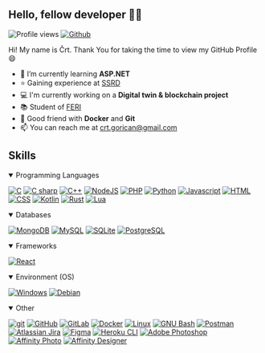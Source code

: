 ## Hello, fellow developer 👋🏼

![Profile views](https://visitor-badge.glitch.me/badge?page_id=cgorican)
[![Github](https://img.shields.io/github/followers/cgorican?label=follow&style=social)](https://github.com/cgorican)
<!--[![Github](https://img.shields.io/github/followers/cgorican?label=follow)](https://github.com/cgorican)-->

Hi! My name is Črt. Thank You for taking the time to view my GitHub Profile 😄

- 🌱 I’m currently learning <b>ASP.NET</b>
- ⭐ Gaining experience at [SSRD](https://ssrd.io/)
- 💻 I'm currently working on a <b>Digital twin & blockchain project</b>
- 📚 Student of <a href="https://feri.um.si/">FERI</a>
- 🐳 Good friend with <b>Docker</b> and <b>Git</b>
- 📫 You can reach me at <a href="mailto:crt.gorican@gmail.com">crt.gorican@gmail.com</a>
<!--
- 🤔 I’m looking for help with <b>game hacking</b>
- 🔭 Would like to learn <b>hack games<b>
- ⚡ Fun fact: I like to learn ethical hacking in my free time
- 📚 Student of <a href="https://feri.um.si/">FERI</a>
-->

## Skills

<details open><summary>Programming Languages</summary>
<p>
  
[<img alt="C" src="https://img.shields.io/badge/-C-2f8dd4?style=flat-square&logo=c&logoColor=white" />](https://www.learn-c.org/)
[<img alt="C sharp" src="https://img.shields.io/badge/-C%23-e3e3e3?style=flat-square&logo=c%20sharp&logoColor=black" />](https://docs.microsoft.com/en-us/dotnet/csharp/)
[<img alt="C++" src="https://img.shields.io/badge/-C%2B%2B-00599C?style=flat-square&logo=c%2B%2B&logoColor=white" />](http://www.cplusplus.com/)
[<img alt="NodeJS" src="https://img.shields.io/badge/-NodeJS-026e00?style=flat-square&logo=Node.js&logoColor=white" />](https://nodejs.dev/)
[<img alt="PHP" src="https://img.shields.io/badge/PHP-4f5b93?style=flat-square&logo=php&logoColor=white" />](https://www.php.net/)
[<img alt="Python" src="https://img.shields.io/badge/Python-3776ab?style=flat-square&logo=python&logoColor=white" />](https://www.python.org/)
[<img alt="Javascript" src="https://img.shields.io/badge/JavaScript-F7DF1E?style=flat-square&logo=javascript&logoColor=black" />](https://developer.mozilla.org/en-US/docs/Web/JavaScript)
[<img alt="HTML" src="https://img.shields.io/badge/HTML-E34F26?style=flat-square&logo=html5&logoColor=white" />](https://developer.mozilla.org/en-US/docs/Web/Guide/HTML/HTML5)
[<img alt="CSS" src="https://img.shields.io/badge/CSS-1572B6?&style=flat-square&logo=css3&logoColor=white" />](https://developer.mozilla.org/en-US/docs/Web/CSS)
[<img alt="Kotlin" src="https://img.shields.io/badge/Kotlin-7f52ff?style=flat-square&logo=Kotlin&logoColor=white" />](https://kotlinlang.org/)
[<img alt="Rust" src="https://img.shields.io/badge/Rust-dbdbdb?style=flat-square&logo=rust&logoColor=black" />](https://www.rust-lang.org/)
[<img alt="Lua" src="https://img.shields.io/badge/Lua-000080?style=flat-square&logo=lua&logoColor=white" />](https://www.lua.org/)

</p>
</details>

<details open><summary>Databases</summary>
<p>

[<img alt="MongoDB" src="https://img.shields.io/badge/-MongoDB-116149?style=flat-square&logo=mongodb&logoColor=white" />](https://www.mongodb.com/)
[<img alt="MySQL" src="https://img.shields.io/badge/MySQL-00758f?style=flat-square&logo=mysql&logoColor=white" />](https://www.mysql.com/)
[<img alt="SQLite" src="https://img.shields.io/badge/SQLite-003B57?style=flat-square&logo=sqlite&logoColor=white" />](https://www.mysql.com/)
[<img alt="PostgreSQL" src="https://img.shields.io/badge/PostgreSQL-4169E1?style=flat-square&logo=postgresql&logoColor=white" />](https://www.postgresql.org/)

</p>
</details>

<details open><summary>Frameworks</summary>
<p>
  
[<img alt="React" src="https://img.shields.io/badge/-React-20232a?style=flat-square&logo=react&logoColor=61DAFB" />](https://reactjs.org/)

</p>
</details>

<details open><summary>Environment (OS)</summary>
<p>
  
[<img alt="Windows" src="https://img.shields.io/badge/-Windows-0078D6?style=flat-square&logo=Windows" />](https://www.archlinux.org/) 
[<img alt="Debian" src="https://img.shields.io/badge/-Debian-A81D33?style=flat-square&logo=Debian" />](https://www.debian.org/)   

</p>
</details>

<details open><summary>Other</summary>
<p>

[<img alt="git" src="https://img.shields.io/badge/-Git-F05032?style=flat-square&logo=git&logoColor=white" />](https://git-scm.com/)
[<img alt="GitHub" src="https://img.shields.io/badge/GitHub-181717?style=flat-square&logo=github&logoColor=white" />](https://github.com/cgorican)
[<img alt="GitLab" src="https://img.shields.io/badge/GitLab-303030?style=flat-square&logo=gitlab" />](https://gitlab.com/cgorican)
[<img alt="Docker" src="https://img.shields.io/badge/-Docker-2496ED?style=flat-square&logo=docker&logoColor=white" />](https://www.docker.com/)
[<img alt="Linux" src="https://img.shields.io/badge/-Linux-FCC624?style=flat-square&logo=linux&logoColor=black" />](https://www.archlinux.org/) 
[<img alt="GNU Bash" src="https://img.shields.io/badge/GNU_Bash-76ed40?style=flat-square&logo=gnu-bash&logoColor=black" />](https://www.gnu.org/software/bash/)
[<img alt="Postman" src="https://img.shields.io/badge/Postman-FF6C37?style=flat-square&logo=Postman&logoColor=white" />](https://www.postman.com/)
[<img alt="Atlassian Jira" src="https://img.shields.io/badge/Atlassian_Jira-0052CC?style=flat-square&logo=Jira%20Software&logoColor=white" />](https://www.atlassian.com/software/jira)
[<img alt="Figma" src="https://img.shields.io/badge/Figma-17302e?style=flat-square&logo=Figma&logoColor=white" />](https://www.figma.com/)
[<img alt="Heroku CLI" src="https://img.shields.io/badge/Heroku-430098?style=flat-square&logo=Heroku&logoColor=white" />](https://heroku.com/)
[<img alt="Adobe Photoshop" src="https://img.shields.io/badge/Adobe_Photoshop-31A8FF?style=flat-square&logo=Adobe%20Photoshop&logoColor=white" />](https://www.adobe.com/products/photoshop.html)
[<img alt="Affinity Photo" src="https://img.shields.io/badge/Affinity_Photo-7E4DD2?style=flat-square&logo=affinity%20photo&logoColor=white" />](https://affinity.serif.com/en-gb/photo/)
[<img alt="Affinity Designer" src="https://img.shields.io/badge/Affinity_Designer-1B72BE?style=flat-square&logo=affinity%20designer&logoColor=white" />](https://affinity.serif.com/en-gb/designer/)

</p>
</details>

<!--
Icon resources
https://simpleicons.org/
https://img.icons8.com/
-->
